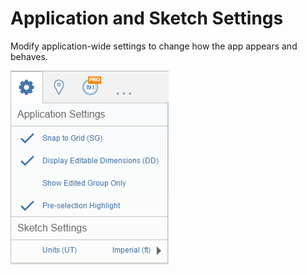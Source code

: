 # Application and Sketch Settings

Modify application-wide settings to change how the app appears and behaves.

![](Images/GUID-5F96059C-1A35-4067-BA6F-52429737CD66-low.png)





